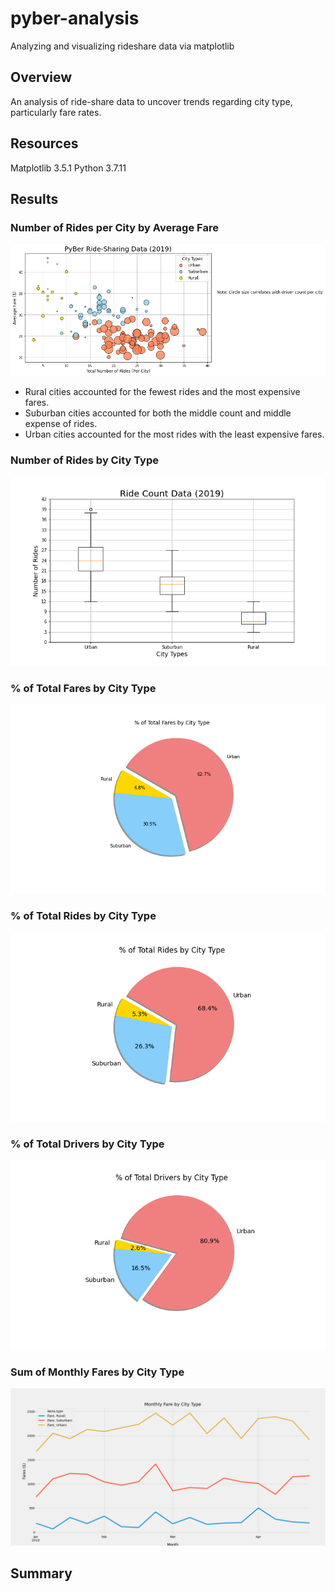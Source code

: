 # pyber-analysis
Analyzing and visualizing rideshare data via matplotlib

## Overview
An analysis of ride-share data to uncover trends regarding city type, particularly fare rates. 

## Resources
Matplotlib 3.5.1
Python 3.7.11

## Results
### Number of Rides per City by Average Fare
![Figure 1](analysis/Fig1.png)
- Rural cities accounted for the fewest rides and the most expensive fares.
- Suburban cities accounted for both the middle count and middle expense of rides. 
- Urban cities accounted for the most rides with the least expensive fares. 

### Number of Rides by City Type
![Figure 2](analysis/Fig2.png)

### % of Total Fares by City Type
![Figure 5](analysis/Fig5.png)

### % of Total Rides by City Type
![Figure 6](analysis/Fig6.png)

### % of Total Drivers by City Type
![Figure 7](analysis/Fig7.png)

### Sum of Monthly Fares by City Type
![Figure 8](analysis/fig8.png)

## Summary